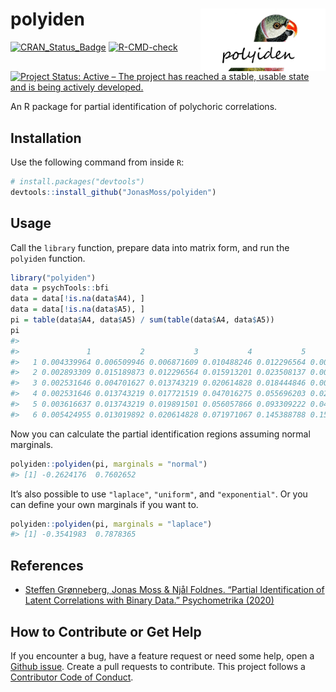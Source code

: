 
<!-- README.md is generated from README.Rmd. Please edit that file -->

# polyiden <img src="man/figures/logo.png" align="right" width="200" height="100" />

[![CRAN\_Status\_Badge](https://www.r-pkg.org/badges/version/polyiden)](https://cran.r-project.org/package=polyiden)
[![R-CMD-check](https://github.com/JonasMoss/polyiden/workflows/R-CMD-check/badge.svg)](https://github.com/JonasMoss/polyiden/actions)
[![Project Status: Active – The project has reached a stable, usable
state and is being actively
developed.](https://www.repostatus.org/badges/latest/active.svg)](https://www.repostatus.org/#active)

An R package for partial identification of polychoric correlations.

## Installation

Use the following command from inside `R`:

``` r
# install.packages("devtools")
devtools::install_github("JonasMoss/polyiden")
```

## Usage

Call the `library` function, prepare data into matrix form, and run the
`polyiden` function.

``` r
library("polyiden")
data = psychTools::bfi
data = data[!is.na(data$A4), ]
data = data[!is.na(data$A5), ]
pi = table(data$A4, data$A5) / sum(table(data$A4, data$A5))
pi
#>    
#>               1           2           3           4           5           6
#>   1 0.004339964 0.006509946 0.006871609 0.010488246 0.012296564 0.006148282
#>   2 0.002893309 0.015189873 0.012296564 0.015913201 0.023508137 0.007956600
#>   3 0.002531646 0.004701627 0.013743219 0.020614828 0.018444846 0.006509946
#>   4 0.002531646 0.013743219 0.017721519 0.047016275 0.055696203 0.026401447
#>   5 0.003616637 0.013743219 0.019891501 0.056057866 0.093309222 0.048824593
#>   6 0.005424955 0.013019892 0.020614828 0.071971067 0.145388788 0.154068716
```

Now you can calculate the partial identification regions assuming normal
marginals.

``` r
polyiden::polyiden(pi, marginals = "normal")
#> [1] -0.2624176  0.7602652
```

It’s also possible to use `"laplace"`, `"uniform"`, and `"exponential"`.
Or you can define your own marginals if you want to.

``` r
polyiden::polyiden(pi, marginals = "laplace")
#> [1] -0.3541983  0.7878365
```

## References

  - [Steffen Grønneberg, Jonas Moss & Njål Foldnes. “Partial
    Identification of Latent Correlations with Binary Data.”
    Psychometrika (2020)](https://www.jstor.org/stable/pdf/2246311.pdf)

## How to Contribute or Get Help

If you encounter a bug, have a feature request or need some help, open a
[Github issue](https://github.com/JonasMoss/polyiden/issues). Create a
pull requests to contribute. This project follows a [Contributor Code of
Conduct](https://www.contributor-covenant.org/version/1/4/code-of-conduct.md).
